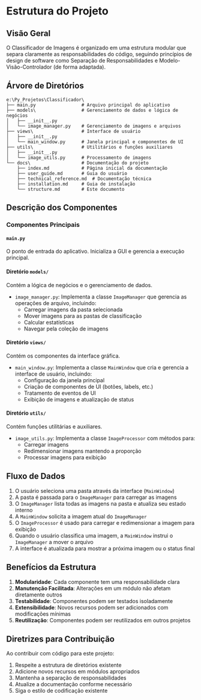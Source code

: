 # Estrutura do Projeto

## Visão Geral

O Classificador de Imagens é organizado em uma estrutura modular que separa claramente as responsabilidades do código, seguindo princípios de design de software como Separação de Responsabilidades e Modelo-Visão-Controlador (de forma adaptada).

## Árvore de Diretórios

```
e:\Py_Projetos\Classificador\
├── main.py                 # Arquivo principal do aplicativo
├── models\                 # Gerenciamento de dados e lógica de negócios
│   ├── __init__.py
│   └── image_manager.py    # Gerenciamento de imagens e arquivos
├── views\                  # Interface de usuário
│   ├── __init__.py
│   └── main_window.py      # Janela principal e componentes de UI
├── utils\                  # Utilitários e funções auxiliares
│   ├── __init__.py
│   └── image_utils.py      # Processamento de imagens
└── docs\                   # Documentação do projeto
    ├── index.md            # Página inicial da documentação
    ├── user_guide.md       # Guia do usuário
    ├── technical_reference.md  # Documentação técnica
    ├── installation.md     # Guia de instalação
    └── structure.md        # Este documento
```

## Descrição dos Componentes

### Componentes Principais

#### `main.py`

O ponto de entrada do aplicativo. Inicializa a GUI e gerencia a execução principal.

#### Diretório `models/`

Contém a lógica de negócios e o gerenciamento de dados.

- `image_manager.py`: Implementa a classe `ImageManager` que gerencia as operações de arquivo, incluindo:
  - Carregar imagens da pasta selecionada
  - Mover imagens para as pastas de classificação
  - Calcular estatísticas
  - Navegar pela coleção de imagens

#### Diretório `views/`

Contém os componentes da interface gráfica.

- `main_window.py`: Implementa a classe `MainWindow` que cria e gerencia a interface de usuário, incluindo:
  - Configuração da janela principal
  - Criação de componentes de UI (botões, labels, etc.)
  - Tratamento de eventos de UI
  - Exibição de imagens e atualização de status

#### Diretório `utils/`

Contém funções utilitárias e auxiliares.

- `image_utils.py`: Implementa a classe `ImageProcessor` com métodos para:
  - Carregar imagens
  - Redimensionar imagens mantendo a proporção
  - Processar imagens para exibição

## Fluxo de Dados

1. O usuário seleciona uma pasta através da interface (`MainWindow`)
2. A pasta é passada para o `ImageManager` para carregar as imagens
3. O `ImageManager` lista todas as imagens na pasta e atualiza seu estado interno
4. A `MainWindow` solicita a imagem atual do `ImageManager`
5. O `ImageProcessor` é usado para carregar e redimensionar a imagem para exibição
6. Quando o usuário classifica uma imagem, a `MainWindow` instrui o `ImageManager` a mover o arquivo
7. A interface é atualizada para mostrar a próxima imagem ou o status final

## Benefícios da Estrutura

1. **Modularidade**: Cada componente tem uma responsabilidade clara
2. **Manutenção Facilitada**: Alterações em um módulo não afetam diretamente outros
3. **Testabilidade**: Componentes podem ser testados isoladamente
4. **Extensibilidade**: Novos recursos podem ser adicionados com modificações mínimas
5. **Reutilização**: Componentes podem ser reutilizados em outros projetos

## Diretrizes para Contribuição

Ao contribuir com código para este projeto:

1. Respeite a estrutura de diretórios existente
2. Adicione novos recursos em módulos apropriados
3. Mantenha a separação de responsabilidades
4. Atualize a documentação conforme necessário
5. Siga o estilo de codificação existente
